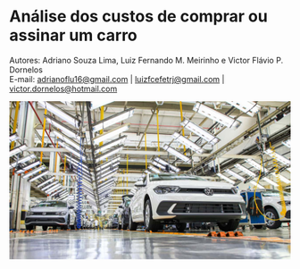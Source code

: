 # Análise dos custos de comprar ou assinar um carro

Autores: Adriano Souza Lima, Luiz Fernando M. Meirinho e Victor Flávio P. Dornelos \
E-mail: adrianoflu16@gmail.com | luizfcefetrj@gmail.com | victor.dornelos@hotmail.com

![Foto da fábrica do polo](fabrica-da-volkswagen-brasil---taubate---producao-do-polo.jpg)


